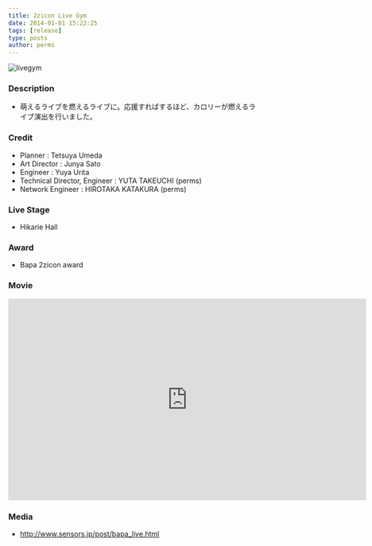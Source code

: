 ```yaml
---
title: 2zicon Live Gym
date: 2014-01-01 15:22:25
tags: [release]
type: posts
author: perms
---
```


![livegym](/img/works/livegym.png "livegym")
### Description
- 萌えるライブを燃えるライブに。応援すればするほど、カロリーが燃えるライブ演出を行いました。

### Credit
- Planner : Tetsuya Umeda
- Art Director : Junya Sato
- Engineer : Yuya Urita
- Technical Director, Engineer : YUTA TAKEUCHI (perms)
- Network Engineer : HIROTAKA KATAKURA (perms)

### Live Stage
- Hikarie Hall

### Award
- Bapa 2zicon award

### Movie
<iframe src="https://player.vimeo.com/video/249294407" width="720" height="405" frameborder="0" webkitallowfullscreen mozallowfullscreen allowfullscreen></iframe>

### Media
  - http://www.sensors.jp/post/bapa_live.html
